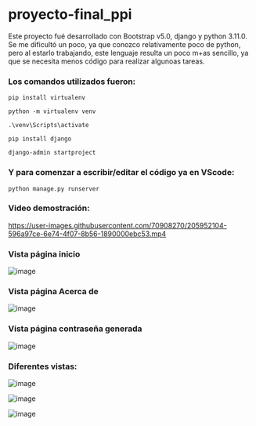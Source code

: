 # proyecto-final_ppi

Este proyecto fué desarrollado con Bootstrap v5.0, django y python 3.11.0.
Se me dificultó un poco, ya que conozco relativamente poco de python, pero al estarlo trabajando, este lenguaje resulta un poco m+as sencillo, ya que se necesita menos código
para realizar algunoas tareas.

### Los comandos utilizados fueron:
```
pip install virtualenv
```

```
python -m virtualenv venv
```

```
.\venv\Scripts\activate
```

```
pip install django
```

```
django-admin startproject
```

### Y para comenzar a escribir/editar el código ya en VScode:
```
python manage.py runserver
```

### Video demostración:

https://user-images.githubusercontent.com/70908270/205952104-596a97ce-6e74-4f07-8b56-1890000ebc53.mp4


### Vista página inicio
![image](https://user-images.githubusercontent.com/70908270/205816210-ddecf4ff-ba35-4bdd-a80a-0a1fe98319a6.png)

### Vista página Acerca de
![image](https://user-images.githubusercontent.com/70908270/205816536-6825a0e3-c8bb-4e71-ac1d-201be0c9e92b.png)

### Vista página contraseña generada
![image](https://user-images.githubusercontent.com/70908270/205816621-8f47277f-af69-49f5-83d8-917a8402cedb.png)

### Diferentes vistas:
![image](https://user-images.githubusercontent.com/70908270/205816866-600f09ec-bc93-48c5-b285-9a42f9a32e78.png)

![image](https://user-images.githubusercontent.com/70908270/205816975-624e8291-01ba-4b98-bee4-39fcb8364030.png)

![image](https://user-images.githubusercontent.com/70908270/205816921-7aade0ab-0358-4a98-a21d-dd4bf6610191.png)
